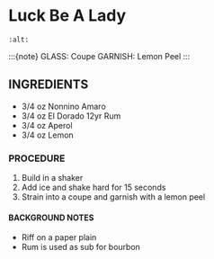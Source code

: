 # Luck Be A Lady

```{image} ../images/
:alt: 
```

:::{note}
GLASS: Coupe
GARNISH: Lemon Peel
:::

## INGREDIENTS
* 3/4 oz    Nonnino Amaro
* 3/4 oz    El Dorado 12yr Rum
* 3/4 oz    Aperol
* 3/4 oz    Lemon

### PROCEDURE
1. Build in a shaker
2. Add ice and shake hard for 15 seconds
3. Strain into a coupe and garnish with a lemon peel

#### BACKGROUND NOTES
* Riff on a paper plain
* Rum is used as sub for bourbon

